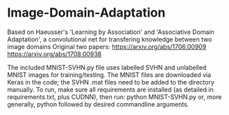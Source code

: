 # Image-Domain-Adaptation

Based on Haeusser's 'Learning by Association' and 'Associative Domain Adaptation', a convolutional net for transfering 
knowledge between two image domains
Original two papers:
https://arxiv.org/abs/1706.00909
https://arxiv.org/abs/1708.00938

The included MNIST-SVHN.py file uses labelled SVHN and unlabelled MNIST images for training/testing.
The MNIST files are downloaded via Keras in the code; the SVHN .mat files need to be added to the directory manually.
To run, make sure all requirements are installed (as detailed in requirements.txt, plus CUDNN), then run:
  python MNIST-SVHN.py
or, more generally, 
  python <filename>
followed by desired commandline arguments. 
